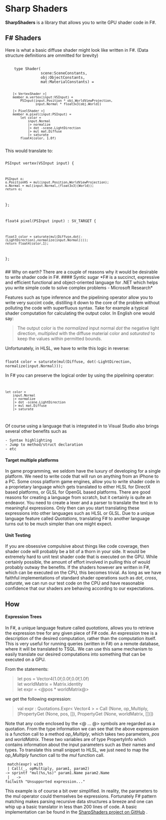 # Sharp Shaders #

**SharpShaders** is a library that allows you to write GPU shader code in F#. 

## F# Shaders
Here is what a basic diffuse shader might look like written in F#. (Data structure definitions are ommitted for brevity)

<code>
    type Shader(  
 				scene:SceneConstants,  
                obj:ObjectConstants,  
                mat:MaterialConstants) =  

        [< VertexShader >]  
        member m.vertex(input:VSInput) =  
            PSInput(input.Position * obj.WorldViewProjection,  
                    input.Normal * float3x3(obj.World))    

        [< PixelShader >]
        member m.pixel(input:PSInput) =
            let color = 
                input.Normal 
                |> normalize
                |> dot -scene.LightDirection
                |> mul mat.Diffuse
				|> saturate
            float4(color, 1.0f)

</code>
This would translate to:
<code>


PSInput vertex(VSInput input)
{

	PSInput o;
    o.PositionHS = mul(input.Position,WorldViewProjection);
	o.Normal = mul(input.Normal,(float3x3)(World));
    return o;
};

float4 pixel(PSInput input) : SV_TARGET
{

	float3 color = saturate(mul(Diffuse,dot(-(LightDirection),normalize(input.Normal))));  
	return float4(color,1);
};

</code>
## Why on earth?
There are a couple of reasons why it would be desirable to write shader code in F#.
#### Syntic sugar
*F# is a succinct, expressive and efficient functional and object-oriented language for .NET which helps you write simple code to solve complex problems - Microsoft Research*

Features such as type inference and the pipelining operator allow you to write very succint code, distilling it down to the core of the problem without polluting the code with superfluous syntax. Take for example a typical shader computation for calculating the output color. In English one would say:  
>The output color is the *normalized* input normal *dot* the negative light direction, *multiplied* with the diffuse material color and *saturated* to keep the values within permitted bounds. 

Unfortunately, in HLSL, we have to write this logic in reverse:  

<code>
float4 color = saturate(mul(Diffuse, dot(-LightDirection, normalize(input.Normal)));
</code>  

In F# you can preserve the logical order by using the pipelining operator:
<code>

    let color =  
        input.Normal   
        |> normalize  
        |> dot -scene.LightDirection
        |> mul mat.Diffuse
		|> saturate
</code> 

Of course using a language that is integrated in to Visual Studio also brings several other benefits such as 

	- Syntax highlighting
    - Jump to method/struct declaration
	- etc
 
#### Target multiple platforms
In game programming, we seldom have the luxury of developing for a single platform. We need to write code that will run on anything from an iPhone to a PC. Some cross platform game engines, allow you to write shader code in a proprietary language which gets translated to either HLSL for DirectX based platforms, or GLSL for OpenGL based platforms. There are good reasons for creating a language from scratch, but it certainly is quite an endeavor. You need to create a lexer and a parser to translate the text in to meaningful expressions. Only then can you start translating these expressions into other languages such as HLSL or GLSL. Due to a unique language feature called *Quotations*, translating F# to another language turns out to be much simpler than one might expect.
#### Unit Testing
If you are obsessive compulsive about things like code coverage, then shader code will probably be a bit of a thorn in your side. It would be extremely hard to unit test shader code that is executed on the GPU. While certainly possible, the amount of effort involved in pulling this of would probably outway the benefits. If the shaders however are written in F#, which can be executed on the CPU, this becomes trivial. As long as we have faithful implementations of standard shader operations such as *dot*, *cross*, *saturate*, we can run our test code on the CPU and have reasonable confidence that our shaders are behaving according to our expectations.

	
## How
#### Expression Trees
In F#, a unique language feature called *quotations*, allows you to retrieve the expression tree for any given piece of F# code. An expression tree is a description of the desired computation, rather than the computation itself. This is very useful for running queries (written in F#) on a remote database, where it will be translated to TSQL. We can use this same mechanism to easily translate our desired computations into something that can be executed on a GPU.

From the statements:
> let pos = Vector4(1.0f,0.0f,0.0f,1.0f)<br>
let worldMatrix = Matrix.identity<br>
 let expr = <@pos * worldMatrix@>

we get the following expression:

> val expr : Quotations.Expr< Vector4 > =
  Call (None, op_Multiply, [PropertyGet (None, pos, []), PropertyGet (None, worldMatrix, [])])

Note that any code enclosed by the <@ ... @> symbols are regarded as a quotation. From the type information we can see that the above expression is a function call to a method *op_Multiply*, which takes two parameters, *pos* and *worldMatrix*. These two variables are of type PropertyInfo which contains information about the input parameters such as their names and types.
To translate this small snippet to HLSL, we just need to map the *op_Multiply* function call to the *mul* function call.


<code> match(expr) with<br>
| Call(_, opMultiply, param1, param2) -> sprintf "mul(%s,%s)" param1.Name param2.Name<br>
| _ -> failwith "Unsupported expression..."
</code>

This example is of course a bit over simplified. In reality, the parameters to the mul operator could themselves be expressions. Fortunately F# pattern matching makes parsing recursive data structures a breeze and one can whip up a basic translator in less than 200 lines of code. A basic implementation can be found in the [SharpShaders project on GitHub](http://example.com/ "Title") .

